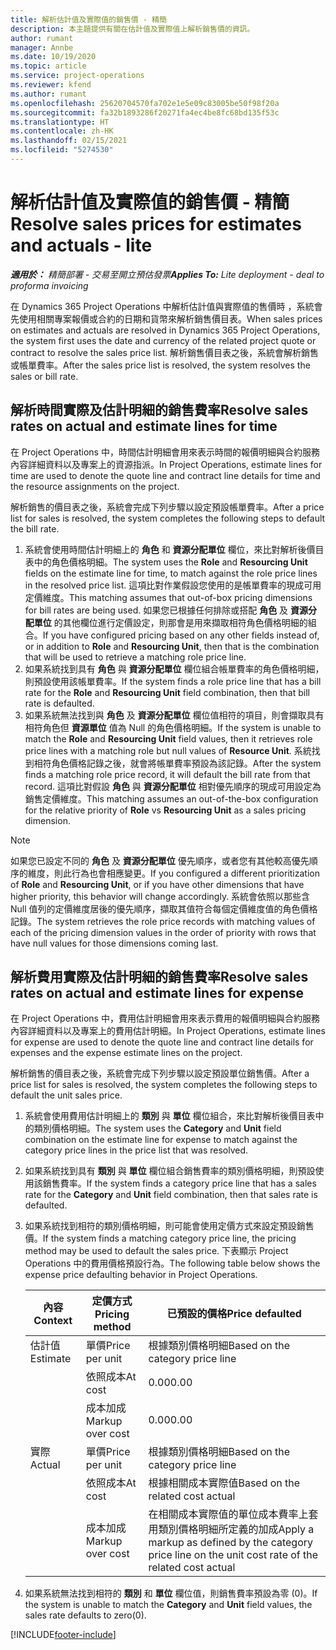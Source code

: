 ```yaml
---
title: 解析估計值及實際值的銷售價 - 精簡
description: 本主題提供有關在估計值及實際值上解析銷售價的資訊。
author: rumant
manager: Annbe
ms.date: 10/19/2020
ms.topic: article
ms.service: project-operations
ms.reviewer: kfend
ms.author: rumant
ms.openlocfilehash: 25620704570fa702e1e5e09c83005be50f98f20a
ms.sourcegitcommit: fa32b1893286f20271fa4ec4be8fc68bd135f53c
ms.translationtype: HT
ms.contentlocale: zh-HK
ms.lasthandoff: 02/15/2021
ms.locfileid: "5274530"
---
```

# <a name="resolve-sales-prices-for-estimates-and-actuals---lite"></a><span data-ttu-id="c025f-103">解析估計值及實際值的銷售價 - 精簡</span><span class="sxs-lookup"><span data-stu-id="c025f-103">Resolve sales prices for estimates and actuals - lite</span></span>

<span data-ttu-id="c025f-104">_**適用於：** 精簡部署 - 交易至開立預估發票_</span><span class="sxs-lookup"><span data-stu-id="c025f-104">_**Applies To:** Lite deployment - deal to proforma invoicing_</span></span>

<span data-ttu-id="c025f-105">在 Dynamics 365 Project Operations 中解析估計值與實際值的售價時 ，系統會先使用相關專案報價或合約的日期和貨幣來解析銷售價目表。</span><span class="sxs-lookup"><span data-stu-id="c025f-105">When sales prices on estimates and actuals are resolved in Dynamics 365 Project Operations, the system first uses the date and currency of the related project quote or contract to resolve the sales price list.</span></span> <span data-ttu-id="c025f-106">解析銷售價目表之後，系統會解析銷售或帳單費率。</span><span class="sxs-lookup"><span data-stu-id="c025f-106">After the sales price list is resolved, the system resolves the sales or bill rate.</span></span>

## <a name="resolve-sales-rates-on-actual-and-estimate-lines-for-time"></a><span data-ttu-id="c025f-107">解析時間實際及估計明細的銷售費率</span><span class="sxs-lookup"><span data-stu-id="c025f-107">Resolve sales rates on actual and estimate lines for time</span></span>

<span data-ttu-id="c025f-108">在 Project Operations 中，時間估計明細會用來表示時間的報價明細與合約服務內容詳細資料以及專案上的資源指派。</span><span class="sxs-lookup"><span data-stu-id="c025f-108">In Project Operations, estimate lines for time are used to denote the quote line and contract line details for time and the resource assignments on the project.</span></span>

<span data-ttu-id="c025f-109">解析銷售的價目表之後，系統會完成下列步驟以設定預設帳單費率。</span><span class="sxs-lookup"><span data-stu-id="c025f-109">After a price list for sales is resolved, the system completes the following steps to default the bill rate.</span></span>

1. <span data-ttu-id="c025f-110">系統會使用時間估計明細上的 **角色** 和 **資源分配單位** 欄位，來比對解析後價目表中的角色價格明細。</span><span class="sxs-lookup"><span data-stu-id="c025f-110">The system uses the **Role** and **Resourcing Unit** fields on the estimate line for time, to match against the role price lines in the resolved price list.</span></span> <span data-ttu-id="c025f-111">這項比對作業假設您使用的是帳單費率的現成可用定價維度。</span><span class="sxs-lookup"><span data-stu-id="c025f-111">This matching assumes that out-of-box pricing dimensions for bill rates are being used.</span></span> <span data-ttu-id="c025f-112">如果您已根據任何排除或搭配 **角色** 及 **資源分配單位** 的其他欄位進行定價設定，則那會是用來擷取相符角色價格明細的組合。</span><span class="sxs-lookup"><span data-stu-id="c025f-112">If you have configured pricing based on any other fields instead of, or in addition to **Role** and **Resourcing Unit**, then that is the combination that will be used to retrieve a matching role price line.</span></span>
2. <span data-ttu-id="c025f-113">如果系統找到具有 **角色** 與 **資源分配單位** 欄位組合帳單費率的角色價格明細，則預設使用該帳單費率。</span><span class="sxs-lookup"><span data-stu-id="c025f-113">If the system finds a role price line that has a bill rate for the **Role** and **Resourcing Unit** field combination, then that bill rate is defaulted.</span></span>
3. <span data-ttu-id="c025f-114">如果系統無法找到與 **角色** 及 **資源分配單位** 欄位值相符的項目，則會擷取具有相符角色但 **資源單位** 值為 Null 的角色價格明細。</span><span class="sxs-lookup"><span data-stu-id="c025f-114">If the system is unable to match the **Role** and **Resourcing Unit** field values, then it retrieves role price lines with a matching role but null values of **Resource Unit**.</span></span> <span data-ttu-id="c025f-115">系統找到相符角色價格記錄之後，就會將帳單費率預設為該記錄。</span><span class="sxs-lookup"><span data-stu-id="c025f-115">After the system finds a matching role price record, it will default the bill rate from that record.</span></span> <span data-ttu-id="c025f-116">這項比對假設 **角色** 與 **資源分配單位** 相對優先順序的現成可用設定為銷售定價維度。</span><span class="sxs-lookup"><span data-stu-id="c025f-116">This matching assumes an out-of-the-box configuration for the relative priority of **Role** vs **Resourcing Unit** as a sales pricing dimension.</span></span>

> [!NOTE]
> <span data-ttu-id="c025f-117">如果您已設定不同的 **角色** 及 **資源分配單位** 優先順序，或者您有其他較高優先順序的維度，則此行為也會相應變更。</span><span class="sxs-lookup"><span data-stu-id="c025f-117">If you configured a different prioritization of **Role** and **Resourcing Unit**, or if you have other dimensions that have higher priority, this behavior will change accordingly.</span></span> <span data-ttu-id="c025f-118">系統會依照以那些含 Null 值列的定價維度居後的優先順序，擷取其值符合每個定價維度值的角色價格記錄。</span><span class="sxs-lookup"><span data-stu-id="c025f-118">The system retrieves the role price records with matching values of each of the pricing dimension values in the order of priority with rows that have null values for those dimensions coming last.</span></span>

## <a name="resolve-sales-rates-on-actual-and-estimate-lines-for-expense"></a><span data-ttu-id="c025f-119">解析費用實際及估計明細的銷售費率</span><span class="sxs-lookup"><span data-stu-id="c025f-119">Resolve sales rates on actual and estimate lines for expense</span></span>

<span data-ttu-id="c025f-120">在 Project Operations 中，費用估計明細會用來表示費用的報價明細與合約服務內容詳細資料以及專案上的費用估計明細。</span><span class="sxs-lookup"><span data-stu-id="c025f-120">In Project Operations, estimate lines for expense are used to denote the quote line and contract line details for expenses and the expense estimate lines on the project.</span></span>

<span data-ttu-id="c025f-121">解析銷售的價目表之後，系統會完成下列步驟以設定預設單位銷售價。</span><span class="sxs-lookup"><span data-stu-id="c025f-121">After a price list for sales is resolved, the system completes the following steps to default the unit sales price.</span></span>

1. <span data-ttu-id="c025f-122">系統會使用費用估計明細上的 **類別** 與 **單位** 欄位組合，來比對解析後價目表中的類別價格明細。</span><span class="sxs-lookup"><span data-stu-id="c025f-122">The system uses the **Category** and **Unit** field combination on the estimate line for expense to match against the category price lines in the price list that was resolved.</span></span>
2. <span data-ttu-id="c025f-123">如果系統找到具有 **類別** 與 **單位** 欄位組合銷售費率的類別價格明細，則預設使用該銷售費率。</span><span class="sxs-lookup"><span data-stu-id="c025f-123">If the system finds a category price line that has a sales rate for the **Category** and **Unit** field combination, then that sales rate is defaulted.</span></span>
3. <span data-ttu-id="c025f-124">如果系統找到相符的類別價格明細，則可能會使用定價方式來設定預設銷售價。</span><span class="sxs-lookup"><span data-stu-id="c025f-124">If the system finds a matching category price line, the pricing method may be used to default the sales price.</span></span> <span data-ttu-id="c025f-125">下表顯示 Project Operations 中的費用價格預設行為。</span><span class="sxs-lookup"><span data-stu-id="c025f-125">The following table below shows the expense price defaulting behavior in Project Operations.</span></span>

    | <span data-ttu-id="c025f-126">內容</span><span class="sxs-lookup"><span data-stu-id="c025f-126">Context</span></span> | <span data-ttu-id="c025f-127">定價方式</span><span class="sxs-lookup"><span data-stu-id="c025f-127">Pricing method</span></span> | <span data-ttu-id="c025f-128">已預設的價格</span><span class="sxs-lookup"><span data-stu-id="c025f-128">Price defaulted</span></span> |
    | --- | --- | --- |
    | <span data-ttu-id="c025f-129">估計值</span><span class="sxs-lookup"><span data-stu-id="c025f-129">Estimate</span></span> | <span data-ttu-id="c025f-130">單價</span><span class="sxs-lookup"><span data-stu-id="c025f-130">Price per unit</span></span> | <span data-ttu-id="c025f-131">根據類別價格明細</span><span class="sxs-lookup"><span data-stu-id="c025f-131">Based on the category price line</span></span> |
    | &nbsp; | <span data-ttu-id="c025f-132">依照成本</span><span class="sxs-lookup"><span data-stu-id="c025f-132">At cost</span></span> | <span data-ttu-id="c025f-133">0.00</span><span class="sxs-lookup"><span data-stu-id="c025f-133">0.00</span></span> |
    | &nbsp; | <span data-ttu-id="c025f-134">成本加成</span><span class="sxs-lookup"><span data-stu-id="c025f-134">Markup over cost</span></span> | <span data-ttu-id="c025f-135">0.00</span><span class="sxs-lookup"><span data-stu-id="c025f-135">0.00</span></span> |
    | <span data-ttu-id="c025f-136">實際</span><span class="sxs-lookup"><span data-stu-id="c025f-136">Actual</span></span> | <span data-ttu-id="c025f-137">單價</span><span class="sxs-lookup"><span data-stu-id="c025f-137">Price per unit</span></span> | <span data-ttu-id="c025f-138">根據類別價格明細</span><span class="sxs-lookup"><span data-stu-id="c025f-138">Based on the category price line</span></span> |
    | &nbsp; | <span data-ttu-id="c025f-139">依照成本</span><span class="sxs-lookup"><span data-stu-id="c025f-139">At cost</span></span> | <span data-ttu-id="c025f-140">根據相關成本實際值</span><span class="sxs-lookup"><span data-stu-id="c025f-140">Based on the related cost actual</span></span> |
    | &nbsp; | <span data-ttu-id="c025f-141">成本加成</span><span class="sxs-lookup"><span data-stu-id="c025f-141">Markup over cost</span></span> | <span data-ttu-id="c025f-142">在相關成本實際值的單位成本費率上套用類別價格明細所定義的加成</span><span class="sxs-lookup"><span data-stu-id="c025f-142">Apply a markup as defined by the category price line on the unit cost rate of the related cost actual</span></span> |

4. <span data-ttu-id="c025f-143">如果系統無法找到相符的 **類別** 和 **單位** 欄位值，則銷售費率預設為零 (0)。</span><span class="sxs-lookup"><span data-stu-id="c025f-143">If the system is unable to match the **Category** and **Unit** field values, the sales rate defaults to zero(0).</span></span>


[!INCLUDE[footer-include](../../includes/footer-banner.md)]